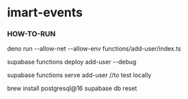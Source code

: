 # imart-events


### HOW-TO-RUN 
deno run --allow-net --allow-env functions/add-user/index.ts


supabase functions deploy add-user --debug


 supabase functions serve add-user //to test locally

 
brew install postgresql@16
supabase db reset
